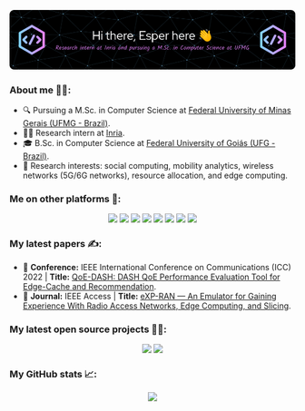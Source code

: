 ![Header](./github-header-image.png)

### About me 🙋‍♂️:
* 🔍 Pursuing a M.Sc. in Computer Science at [Federal University of Minas Gerais (UFMG - Brazil)](https://ufmg.br/international-visitors).
* 👨‍💻 Research intern at [Inria](https://www.inria.fr/en).
* 🎓 B.Sc. in Computer Science at [Federal University of Goiás (UFG - Brazil)](https://www.ufg.br/?atr=en&locale=en).
* 🔭 Research interests: social computing, mobility analytics, wireless networks (5G/6G networks), resource allocation, and edge computing.

### Me on other platforms 🔗:
<p align="center">
    <a href="mailto:joao-paulo.esper@inria.fr"><img src="https://img.shields.io/badge/-Contact-red?logo=Gmail&logoColor=white"></a>
    <a href="https://scholar.google.com/citations?user=CDpaAwQAAAAJ&hl=en"><img src="https://img.shields.io/badge/-Google%20Scholar-blue?logo=Google-Scholar&logoColor=white"></a>
    <a href="https://ieeexplore.ieee.org/author/37088478790"><img src="https://img.shields.io/badge/-IEEE%20Author-white?logo=IEEE&logoColor=blue"></a>
    <a href="https://www.researchgate.net/scientific-contributions/Joao-Paulo-Esper-2168943699"><img src="https://img.shields.io/badge/-ResearchGate-00CCBB?&logo=ResearchGate&logoColor=white"></a>
    <a href="https://publons.com/wos-op/researcher/4663424/joao-paulo-esper/"><img src="https://img.shields.io/badge/-Publons-white?&logo=Publons&logoColor=blue"></a>
    <a href="https://orcid.org/0000-0002-1885-8772"><img src="https://img.shields.io/badge/-ORCID-A6CE39?&logo=ORCID&logoColor=white"></a>
    <a href="http://lattes.cnpq.br/2774346515461335"><img src="https://img.shields.io/badge/Lattes%20CV-(PT--BR)-blue"></a>
    <a href="http://buscatextual.cnpq.br/buscatextual/visualizacv.do?id=K8892949A6&idiomaExibicao=2"><img src="https://img.shields.io/badge/Lattes%20CV-(EN--US)-blue"></a>
</p>

### My latest papers ✍️:
* 📄 **Conference:** IEEE International Conference on Communications (ICC) 2022 | **Title:** [QoE-DASH: DASH QoE Performance Evaluation Tool for Edge-Cache and Recommendation](https://ieeexplore.ieee.org/abstract/document/9839234).
* 📄 **Journal:** IEEE Access | **Title:** [eXP-RAN — An Emulator for Gaining Experience With Radio Access Networks, Edge Computing, and Slicing](https://ieeexplore.ieee.org/document/9171288).

### My latest open source projects 👨‍💻:
<p align="center">
	<a href="https://github.com/LABORA-INF-UFG/QoE-DASH"><img src="https://github-readme-stats-sigma-five.vercel.app/api/pin/?username=LABORA-INF-UFG&repo=QoE-DASH&theme=tokyonight"></a>
    <a href="https://github.com/LABORA-INF-UFG/eXP-RAN"><img src="https://github-readme-stats-sigma-five.vercel.app/api/pin/?username=LABORA-INF-UFG&repo=eXP-RAN&theme=tokyonight"></a>
</p>

### My GitHub stats 📈:
<p align="center">
	<a><img src="https://github-readme-stats-sigma-five.vercel.app/api?username=joaopauloesper&count_private=true&show_icons=true&include_all_commits=true&theme=tokyonight"></a>
</p>